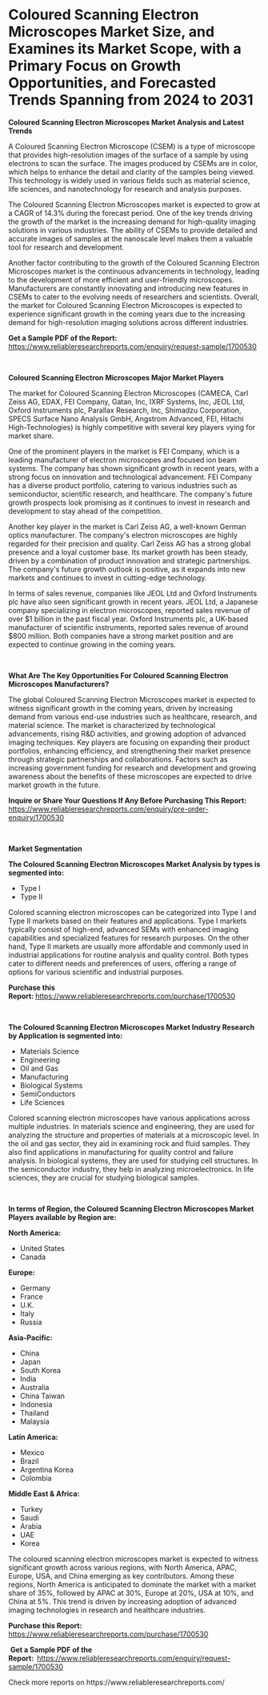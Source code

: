 <p><h1>Coloured Scanning Electron Microscopes Market Size, and Examines its Market Scope, with a Primary Focus on Growth Opportunities, and Forecasted Trends Spanning from 2024 to 2031</h1></p><p><strong>Coloured Scanning Electron Microscopes Market Analysis and Latest Trends</strong></p>
<p><p>A Coloured Scanning Electron Microscope (CSEM) is a type of microscope that provides high-resolution images of the surface of a sample by using electrons to scan the surface. The images produced by CSEMs are in color, which helps to enhance the detail and clarity of the samples being viewed. This technology is widely used in various fields such as material science, life sciences, and nanotechnology for research and analysis purposes.</p><p>The Coloured Scanning Electron Microscopes market is expected to grow at a CAGR of 14.3% during the forecast period. One of the key trends driving the growth of the market is the increasing demand for high-quality imaging solutions in various industries. The ability of CSEMs to provide detailed and accurate images of samples at the nanoscale level makes them a valuable tool for research and development.</p><p>Another factor contributing to the growth of the Coloured Scanning Electron Microscopes market is the continuous advancements in technology, leading to the development of more efficient and user-friendly microscopes. Manufacturers are constantly innovating and introducing new features in CSEMs to cater to the evolving needs of researchers and scientists. Overall, the market for Coloured Scanning Electron Microscopes is expected to experience significant growth in the coming years due to the increasing demand for high-resolution imaging solutions across different industries.</p></p>
<p><strong>Get a Sample PDF of the Report:&nbsp;</strong> <a href="https://www.reliableresearchreports.com/enquiry/request-sample/1700530">https://www.reliableresearchreports.com/enquiry/request-sample/1700530</a></p>
<p>&nbsp;</p>
<p><strong>Coloured Scanning Electron Microscopes Major Market Players</strong></p>
<p><p>The market for Coloured Scanning Electron Microscopes (CAMECA, Carl Zeiss AG, EDAX, FEI Company, Gatan, Inc, IXRF Systems, Inc, JEOL Ltd, Oxford Instruments plc, Parallax Research, Inc, Shimadzu Corporation, SPECS Surface Nano Analysis GmbH, Angstrom Advanced, FEI, Hitachi High-Technologies) is highly competitive with several key players vying for market share. </p><p>One of the prominent players in the market is FEI Company, which is a leading manufacturer of electron microscopes and focused ion beam systems. The company has shown significant growth in recent years, with a strong focus on innovation and technological advancement. FEI Company has a diverse product portfolio, catering to various industries such as semiconductor, scientific research, and healthcare. The company's future growth prospects look promising as it continues to invest in research and development to stay ahead of the competition.</p><p>Another key player in the market is Carl Zeiss AG, a well-known German optics manufacturer. The company's electron microscopes are highly regarded for their precision and quality. Carl Zeiss AG has a strong global presence and a loyal customer base. Its market growth has been steady, driven by a combination of product innovation and strategic partnerships. The company's future growth outlook is positive, as it expands into new markets and continues to invest in cutting-edge technology.</p><p>In terms of sales revenue, companies like JEOL Ltd and Oxford Instruments plc have also seen significant growth in recent years. JEOL Ltd, a Japanese company specializing in electron microscopes, reported sales revenue of over $1 billion in the past fiscal year. Oxford Instruments plc, a UK-based manufacturer of scientific instruments, reported sales revenue of around $800 million. Both companies have a strong market position and are expected to continue growing in the coming years.</p></p>
<p>&nbsp;</p>
<p><strong>What Are The Key Opportunities For Coloured Scanning Electron Microscopes Manufacturers?</strong></p>
<p><p>The global Coloured Scanning Electron Microscopes market is expected to witness significant growth in the coming years, driven by increasing demand from various end-use industries such as healthcare, research, and material science. The market is characterized by technological advancements, rising R&D activities, and growing adoption of advanced imaging techniques. Key players are focusing on expanding their product portfolios, enhancing efficiency, and strengthening their market presence through strategic partnerships and collaborations. Factors such as increasing government funding for research and development and growing awareness about the benefits of these microscopes are expected to drive market growth in the future.</p></p>
<p><strong>Inquire or Share Your Questions If Any Before Purchasing This Report:</strong> <a href="https://www.reliableresearchreports.com/enquiry/pre-order-enquiry/1700530">https://www.reliableresearchreports.com/enquiry/pre-order-enquiry/1700530</a></p>
<p>&nbsp;</p>
<p><strong>Market Segmentation</strong></p>
<p><strong>The Coloured Scanning Electron Microscopes Market Analysis by types is segmented into:</strong></p>
<p><ul><li>Type I</li><li>Type II</li></ul></p>
<p><p>Colored scanning electron microscopes can be categorized into Type I and Type II markets based on their features and applications. Type I markets typically consist of high-end, advanced SEMs with enhanced imaging capabilities and specialized features for research purposes. On the other hand, Type II markets are usually more affordable and commonly used in industrial applications for routine analysis and quality control. Both types cater to different needs and preferences of users, offering a range of options for various scientific and industrial purposes.</p></p>
<p><strong>Purchase this Report:&nbsp;</strong><a href="https://www.reliableresearchreports.com/purchase/1700530">https://www.reliableresearchreports.com/purchase/1700530</a></p>
<p>&nbsp;</p>
<p><strong>The Coloured Scanning Electron Microscopes Market Industry Research by Application is segmented into:</strong></p>
<p><ul><li>Materials Science</li><li>Engineering</li><li>Oil and Gas</li><li>Manufacturing</li><li>Biological Systems</li><li>SemiConductors</li><li>Life Sciences</li></ul></p>
<p><p>Colored scanning electron microscopes have various applications across multiple industries. In materials science and engineering, they are used for analyzing the structure and properties of materials at a microscopic level. In the oil and gas sector, they aid in examining rock and fluid samples. They also find applications in manufacturing for quality control and failure analysis. In biological systems, they are used for studying cell structures. In the semiconductor industry, they help in analyzing microelectronics. In life sciences, they are crucial for studying biological samples.</p></p>
<p>&nbsp;</p>
<p><strong>In terms of Region, the Coloured Scanning Electron Microscopes Market Players available by Region are:</strong></p>
<p>
    <p> <strong> North America: </strong>
        <ul>
            <li>United States</li>
            <li>Canada</li>
        </ul>
        </p> 
    <p> <strong> Europe: </strong>
        <ul>
            <li>Germany</li>
            <li>France</li>
            <li>U.K.</li>
            <li>Italy</li>
            <li>Russia</li>
        </ul>
        </p> 
    <p> <strong> Asia-Pacific: </strong>
        <ul>
            <li>China</li>
            <li>Japan</li>
            <li>South Korea</li>
            <li>India</li>
            <li>Australia</li>
            <li>China Taiwan</li>
            <li>Indonesia</li>
            <li>Thailand</li>
            <li>Malaysia</li>
        </ul>
        </p> 
    <p> <strong> Latin America: </strong>
        <ul>
            <li>Mexico</li>
            <li>Brazil</li>
            <li>Argentina Korea</li>
            <li>Colombia</li>
        </ul>
        </p> 
    <p> <strong> Middle East & Africa: </strong>
        <ul>
            <li>Turkey</li>
            <li>Saudi</li>
            <li>Arabia</li>
            <li>UAE</li>
            <li>Korea</li>
        </ul>
    </p>
    </p>
<p><p>The coloured scanning electron microscopes market is expected to witness significant growth across various regions, with North America, APAC, Europe, USA, and China emerging as key contributors. Among these regions, North America is anticipated to dominate the market with a market share of 35%, followed by APAC at 30%, Europe at 20%, USA at 10%, and China at 5%. This trend is driven by increasing adoption of advanced imaging technologies in research and healthcare industries.</p></p>
<p><strong>Purchase this Report: </strong><a href="https://www.reliableresearchreports.com/purchase/1700530">https://www.reliableresearchreports.com/purchase/1700530</a></p>
<p>&nbsp;<strong>Get a Sample PDF of the Report:&nbsp;&nbsp;</strong><a href="https://www.reliableresearchreports.com/enquiry/request-sample/1700530">https://www.reliableresearchreports.com/enquiry/request-sample/1700530</a></p>
<p><strong></strong></p>
<p>Check more reports on https://www.reliableresearchreports.com/</p>